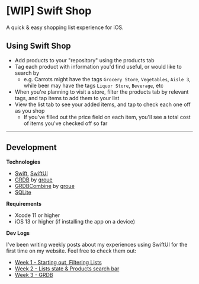 # [WIP] Swift Shop

A quick & easy shopping list experience for iOS.

## Using Swift Shop

- Add products to your "repository" using the products tab
- Tag each product with information you'd find useful, or would like to search by
  - e.g. Carrots might have the tags `Grocery Store`, `Vegetables`, `Aisle 3`, while beer may have the tags `Liquor Store`, `Beverage`, etc
- When you're planning to visit a store, filter the products tab by relevant tags, and tap items to add them to your list
- View the list tab to see your added items, and tap to check each one off as you shop
  - If you've filled out the price field on each item, you'll see a total cost of items you've checked off so far

---

## Development

**Technologies**

- [Swift](https://swift.org/), [SwiftUI](https://developer.apple.com/xcode/swiftui/)
- [GRDB](https://github.com/groue/GRDB.swift) by [groue](https://github.com/groue)
- [GRDBCombine](https://github.com/groue/GRDBCombine) by [groue](https://github.com/groue)
- [SQLite](https://www.sqlite.org/index.html)

**Requirements**

- Xcode 11 or higher
- iOS 13 or higher (if installing the app on a device)

**Dev Logs**

I've been writing weekly posts about my experiences using SwiftUI for the first time on my website. Feel free to check them out:

- [Week 1 - Starting out, Filtering Lists](http://gpow.ca/blog/posts/SwiftShop1/)
- [Week 2 - Lists state & Products search bar](http://gpow.ca/blog/posts/SwiftShop2/)
- [Week 3 - GRDB](http://gpow.ca/blog/posts/SwiftShop3/)
